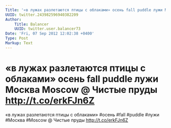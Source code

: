 ```yaml
---
Title: '«в лужах разлетаются птицы с облаками» осень fall puddle лужи Москва Moscow  @ Чистые пруды http://t.co/erkFJn6Z'
UUID: twitter.243982596940382209
Author:
    Title: Balancer
    UUID: twitter.user.balancer73
Date: 'Fri, 07 Sep 2012 12:02:38 +0400'
Type: Post
Markup: Text
---
```


# «в лужах разлетаются птицы с облаками» осень fall puddle лужи Москва Moscow  @ Чистые пруды http://t.co/erkFJn6Z

«в лужах разлетаются птицы с облаками»
#осень #fall #puddle #лужи #Москва #Moscow  @ Чистые пруды
http://t.co/erkFJn6Z